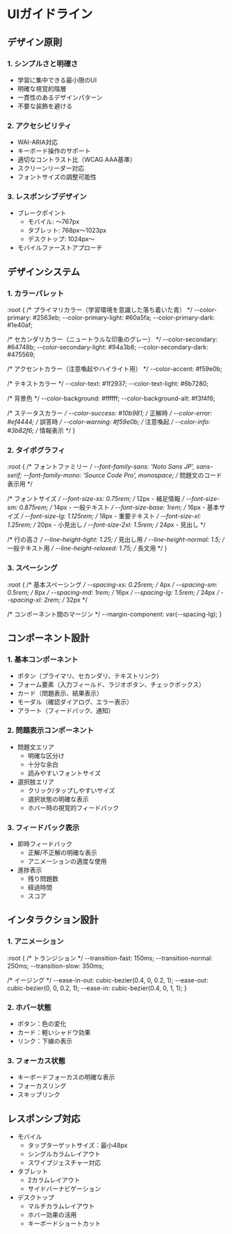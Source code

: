 # UIガイドライン

## デザイン原則

### 1. シンプルさと明確さ
- 学習に集中できる最小限のUI
- 明確な視覚的階層
- 一貫性のあるデザインパターン
- 不要な装飾を避ける

### 2. アクセシビリティ
- WAI-ARIA対応
- キーボード操作のサポート
- 適切なコントラスト比（WCAG AAA基準）
- スクリーンリーダー対応
- フォントサイズの調整可能性

### 3. レスポンシブデザイン
- ブレークポイント
  - モバイル: 〜767px
  - タブレット: 768px〜1023px
  - デスクトップ: 1024px〜
- モバイルファーストアプローチ

## デザインシステム

### 1. カラーパレット
:root {
  /* プライマリカラー（学習環境を意識した落ち着いた青） */
  --color-primary: #2563eb;
  --color-primary-light: #60a5fa;
  --color-primary-dark: #1e40af;

  /* セカンダリカラー（ニュートラルな印象のグレー） */
  --color-secondary: #64748b;
  --color-secondary-light: #94a3b8;
  --color-secondary-dark: #475569;

  /* アクセントカラー（注意喚起やハイライト用） */
  --color-accent: #f59e0b;
  
  /* テキストカラー */
  --color-text: #1f2937;
  --color-text-light: #6b7280;
  
  /* 背景色 */
  --color-background: #ffffff;
  --color-background-alt: #f3f4f6;
  
  /* ステータスカラー */
  --color-success: #10b981; /* 正解時 */
  --color-error: #ef4444;   /* 誤答時 */
  --color-warning: #f59e0b; /* 注意喚起 */
  --color-info: #3b82f6;    /* 情報表示 */
}

### 2. タイポグラフィ
:root {
  /* フォントファミリー */
  --font-family-sans: 'Noto Sans JP', sans-serif;
  --font-family-mono: 'Source Code Pro', monospace; /* 問題文のコード表示用 */
  
  /* フォントサイズ */
  --font-size-xs: 0.75rem;   /* 12px - 補足情報 */
  --font-size-sm: 0.875rem;  /* 14px - 一般テキスト */
  --font-size-base: 1rem;    /* 16px - 基本サイズ */
  --font-size-lg: 1.125rem;  /* 18px - 重要テキスト */
  --font-size-xl: 1.25rem;   /* 20px - 小見出し */
  --font-size-2xl: 1.5rem;   /* 24px - 見出し */
  
  /* 行の高さ */
  --line-height-tight: 1.25;   /* 見出し用 */
  --line-height-normal: 1.5;   /* 一般テキスト用 */
  --line-height-relaxed: 1.75; /* 長文用 */
}

### 3. スペーシング
:root {
  /* 基本スペーシング */
  --spacing-xs: 0.25rem;  /* 4px */
  --spacing-sm: 0.5rem;   /* 8px */
  --spacing-md: 1rem;     /* 16px */
  --spacing-lg: 1.5rem;   /* 24px */
  --spacing-xl: 2rem;     /* 32px */
  
  /* コンポーネント間のマージン */
  --margin-component: var(--spacing-lg);
}

## コンポーネント設計

### 1. 基本コンポーネント
- ボタン（プライマリ、セカンダリ、テキストリンク）
- フォーム要素（入力フィールド、ラジオボタン、チェックボックス）
- カード（問題表示、結果表示）
- モーダル（確認ダイアログ、エラー表示）
- アラート（フィードバック、通知）

### 2. 問題表示コンポーネント
- 問題文エリア
  - 明確な区分け
  - 十分な余白
  - 読みやすいフォントサイズ
- 選択肢エリア
  - クリック/タップしやすいサイズ
  - 選択状態の明確な表示
  - ホバー時の視覚的フィードバック

### 3. フィードバック表示
- 即時フィードバック
  - 正解/不正解の明確な表示
  - アニメーションの適度な使用
- 進捗表示
  - 残り問題数
  - 経過時間
  - スコア

## インタラクション設計

### 1. アニメーション
:root {
  /* トランジション */
  --transition-fast: 150ms;
  --transition-normal: 250ms;
  --transition-slow: 350ms;
  
  /* イージング */
  --ease-in-out: cubic-bezier(0.4, 0, 0.2, 1);
  --ease-out: cubic-bezier(0, 0, 0.2, 1);
  --ease-in: cubic-bezier(0.4, 0, 1, 1);
}

### 2. ホバー状態
- ボタン：色の変化
- カード：軽いシャドウ効果
- リンク：下線の表示

### 3. フォーカス状態
- キーボードフォーカスの明確な表示
- フォーカスリング
- スキップリンク

## レスポンシブ対応
- モバイル
  - タップターゲットサイズ：最小48px
  - シングルカラムレイアウト
  - スワイプジェスチャー対応
- タブレット
  - 2カラムレイアウト
  - サイドバーナビゲーション
- デスクトップ
  - マルチカラムレイアウト
  - ホバー効果の活用
  - キーボードショートカット
